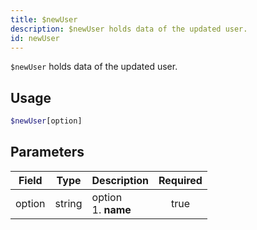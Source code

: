 ```yaml
---
title: $newUser 
description: $newUser holds data of the updated user.
id: newUser
---
```


`$newUser` holds data of the updated user.

## Usage

```php
$newUser[option]
```

## Parameters 


| Field  | Type   | Description               | Required |
| ------ | ------ | ------------------------- |:--------:|
| option | string | option <br /> 1. **name** |    true   |
